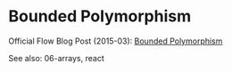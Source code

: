 # Bounded Polymorphism

Official Flow Blog Post (2015-03): [Bounded Polymorphism](http://flowtype.org/blog/2015/03/12/Bounded-Polymorphism.html)

See also: 06-arrays, react
